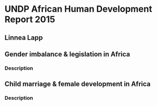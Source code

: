 # UNDP African Human Development Report 2015

## Linnea Lapp

## Gender imbalance & legislation in Africa
### Description

## Child marriage & female development in Africa
### Description



